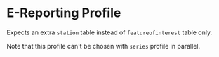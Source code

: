 # E-Reporting Profile
Expects an extra `station` table instead of `featureofinterest` table only.

Note that this profile can't be chosen with `series` profile in parallel.
